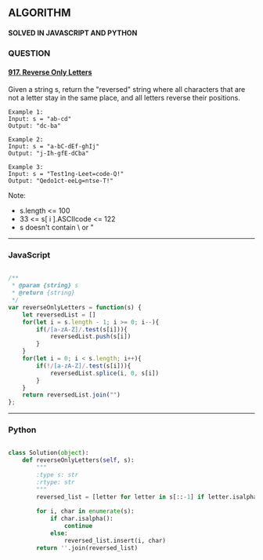## ALGORITHM

#### SOLVED IN JAVASCRIPT AND PYTHON
### QUESTION

#### [917. Reverse Only Letters](https://leetcode.com/problems/reverse-only-letters/)

Given a string s, return the "reversed" string where all characters that are not a letter stay in the same place, and all letters reverse their positions.


```
Example 1:
Input: s = "ab-cd"
Output: "dc-ba"

Example 2:
Input: s = "a-bC-dEf-ghIj"
Output: "j-Ih-gfE-dCba"

Example 3:
Input: s = "Test1ng-Leet=code-Q!"
Output: "Qedo1ct-eeLg=ntse-T!"
```

Note:

* s.length <= 100
* 33 <= s[ i ].ASCIIcode <= 122 
* s doesn't contain \ or "

-----

### JavaScript

```js

/**
 * @param {string} s
 * @return {string}
 */
var reverseOnlyLetters = function(s) {
    let reversedList = []
    for(let i = s.length - 1; i >= 0; i--){
        if(/[a-zA-Z]/.test(s[i])){
            reversedList.push(s[i])
        }
    }
    for(let i = 0; i < s.length; i++){
        if(!/[a-zA-Z]/.test(s[i])){
            reversedList.splice(i, 0, s[i])
        }
    }
    return reversedList.join("")
};

```

-----

### Python

```py

class Solution(object):
    def reverseOnlyLetters(self, s):
        """
        :type s: str
        :rtype: str
        """
        reversed_list = [letter for letter in s[::-1] if letter.isalpha()]
        
        for i, char in enumerate(s):
            if char.isalpha():
                continue
            else:
                reversed_list.insert(i, char)
        return ''.join(reversed_list)
        
```
